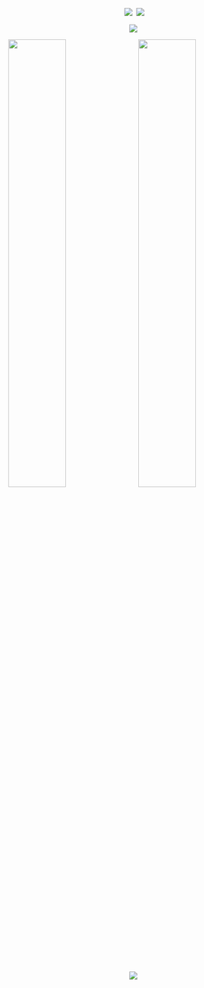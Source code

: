 <p align = "center">
  <img src = "https://github-readme-stats.vercel.app/api?username=Yukiookami&count_private=true&show_icons=true&theme=tokyonight&line_height=27">
  <img src = "https://github-readme-stats.vercel.app/api/top-langs/?username=Yukiookami&theme=tokyonight">
</p>

<p align = "center">
 <img src="https://activity-graph.herokuapp.com/graph?username=Yukiookami&theme=github">
</p>

<p>
  <img align = "left" src = "https://github-readme-streak-stats.herokuapp.com/?user=Yukiookami&theme=radical" width="48%">
  <img align = "right" src = "https://github-profile-trophy.vercel.app/?username=Yukiookami&theme=nord" width="48%" >
</p>

<p align = "center">
 <img src="https://api.lyiqk.cn/api?type=json">
</p>
